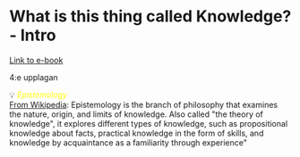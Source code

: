 # What is this thing called Knowledge? - Intro

[Link to e-book](https://www.taylorfrancis.com/reader/read-online/cf40c532-c506-4ab9-be02-4d7506e434d4/book/pdf?context=ubx)

4:e upplagan

:bulb: <span style="color:yellow">*Epistemology*</span>  
[From Wikipedia](https://en.wikipedia.org/wiki/Epistemology): Epistemology is the branch of philosophy that examines the nature, origin, and limits of knowledge. Also called "the theory of knowledge", it explores different types of knowledge, such as propositional knowledge about facts, practical knowledge in the form of skills, and knowledge by acquaintance as a familiarity through experience"
